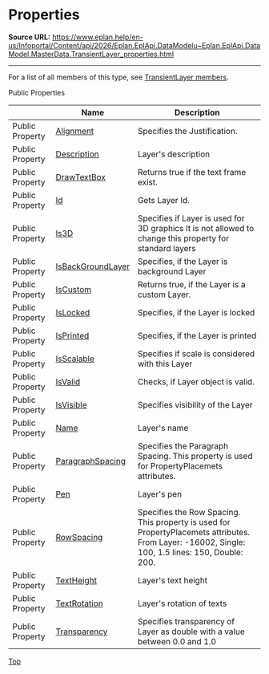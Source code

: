 # Properties

**Source URL:** https://www.eplan.help/en-us/Infoportal/Content/api/2026/Eplan.EplApi.DataModelu~Eplan.EplApi.DataModel.MasterData.TransientLayer_properties.html

---

For a list of all members of this type, see [TransientLayer members](Eplan.EplApi.DataModelu~Eplan.EplApi.DataModel.MasterData.TransientLayer_members.html).

Public Properties

|  | Name | Description |
| --- | --- | --- |
| Public Property | [Alignment](Eplan.EplApi.DataModelu~Eplan.EplApi.DataModel.MasterData.TransientLayer~Alignment.html) | Specifies the Justification. |
| Public Property | [Description](Eplan.EplApi.DataModelu~Eplan.EplApi.DataModel.MasterData.TransientLayer~Description.html) | Layer's description |
| Public Property | [DrawTextBox](Eplan.EplApi.DataModelu~Eplan.EplApi.DataModel.MasterData.TransientLayer~DrawTextBox.html) | Returns true if the text frame exist. |
| Public Property | [Id](Eplan.EplApi.DataModelu~Eplan.EplApi.DataModel.MasterData.TransientLayer~Id.html) | Gets Layer Id. |
| Public Property | [Is3D](Eplan.EplApi.DataModelu~Eplan.EplApi.DataModel.MasterData.TransientLayer~Is3D.html) | Specifies if Layer is used for 3D graphics It is not allowed to change this property for standard layers |
| Public Property | [IsBackGroundLayer](Eplan.EplApi.DataModelu~Eplan.EplApi.DataModel.MasterData.TransientLayer~IsBackGroundLayer.html) | Specifies, if the Layer is background Layer |
| Public Property | [IsCustom](Eplan.EplApi.DataModelu~Eplan.EplApi.DataModel.MasterData.TransientLayer~IsCustom.html) | Returns true, if the Layer is a custom Layer. |
| Public Property | [IsLocked](Eplan.EplApi.DataModelu~Eplan.EplApi.DataModel.MasterData.TransientLayer~IsLocked.html) | Specifies, if the Layer is locked |
| Public Property | [IsPrinted](Eplan.EplApi.DataModelu~Eplan.EplApi.DataModel.MasterData.TransientLayer~IsPrinted.html) | Specifies, if the Layer is printed |
| Public Property | [IsScalable](Eplan.EplApi.DataModelu~Eplan.EplApi.DataModel.MasterData.TransientLayer~IsScalable.html) | Specifies if scale is considered with this Layer |
| Public Property | [IsValid](Eplan.EplApi.DataModelu~Eplan.EplApi.DataModel.MasterData.TransientLayer~IsValid.html) | Checks, if Layer object is valid. |
| Public Property | [IsVisible](Eplan.EplApi.DataModelu~Eplan.EplApi.DataModel.MasterData.TransientLayer~IsVisible.html) | Specifies visibility of the Layer |
| Public Property | [Name](Eplan.EplApi.DataModelu~Eplan.EplApi.DataModel.MasterData.TransientLayer~Name.html) | Layer's name |
| Public Property | [ParagraphSpacing](Eplan.EplApi.DataModelu~Eplan.EplApi.DataModel.MasterData.TransientLayer~ParagraphSpacing.html) | Specifies the Paragraph Spacing. This property is used for PropertyPlacemets attributes. |
| Public Property | [Pen](Eplan.EplApi.DataModelu~Eplan.EplApi.DataModel.MasterData.TransientLayer~Pen.html) | Layer's pen |
| Public Property | [RowSpacing](Eplan.EplApi.DataModelu~Eplan.EplApi.DataModel.MasterData.TransientLayer~RowSpacing.html) | Specifies the Row Spacing. This property is used for PropertyPlacemets attributes. From Layer: -16002, Single: 100, 1.5 lines: 150, Double: 200. |
| Public Property | [TextHeight](Eplan.EplApi.DataModelu~Eplan.EplApi.DataModel.MasterData.TransientLayer~TextHeight.html) | Layer's text height |
| Public Property | [TextRotation](Eplan.EplApi.DataModelu~Eplan.EplApi.DataModel.MasterData.TransientLayer~TextRotation.html) | Layer's rotation of texts |
| Public Property | [Transparency](Eplan.EplApi.DataModelu~Eplan.EplApi.DataModel.MasterData.TransientLayer~Transparency.html) | Specifies transparency of Layer as double with a value between 0.0 and 1.0 |

[Top](#top)
